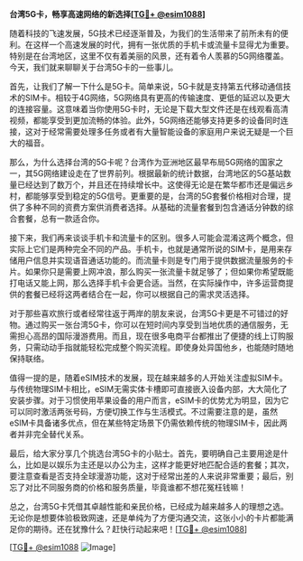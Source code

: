 **台湾5G卡，畅享高速网络的新选择[[TG💪+ @esim1088](https://t.me/s/esim1088)]**

随着科技的飞速发展，5G技术已经逐渐普及，为我们的生活带来了前所未有的便利。在这样一个高速发展的时代，拥有一张优质的手机卡或流量卡显得尤为重要。特别是在台湾地区，这里不仅有着美丽的风景，还有着令人羡慕的5G网络覆盖。今天，我们就来聊聊关于台湾5G卡的一些事儿。

首先，让我们了解一下什么是5G卡。简单来说，5G卡就是支持第五代移动通信技术的SIM卡。相较于4G网络，5G网络具有更高的传输速度、更低的延迟以及更大的连接容量。这意味着当你使用5G卡时，无论是下载大型文件还是在线观看高清视频，都能享受到更加流畅的体验。此外，5G网络还能够支持更多的设备同时连接，这对于经常需要处理多任务或者有大量智能设备的家庭用户来说无疑是一个巨大的福音。

那么，为什么选择台湾的5G卡呢？台湾作为亚洲地区最早布局5G网络的国家之一，其5G网络建设走在了世界前列。根据最新的统计数据，台湾地区的5G基站数量已经达到了数万个，并且还在持续增长中。这使得无论是在繁华都市还是偏远乡村，都能够享受到稳定的5G信号。更重要的是，台湾的5G套餐价格相对合理，提供了多种不同的资费方案供消费者选择。从基础的流量套餐到包含通话分钟数的综合套餐，总有一款适合你。

接下来，我们再来谈谈手机卡和流量卡的区别。很多人可能会混淆这两个概念，但实际上它们是两种完全不同的产品。手机卡，也就是通常所说的SIM卡，是用来存储用户信息并实现语音通话功能的。而流量卡则是专门用于提供数据流量服务的卡片。如果你只是需要上网冲浪，那么购买一张流量卡就足够了；但如果你希望既能打电话又能上网，那么选择手机卡会更合适。当然，在实际操作中，许多运营商提供的套餐已经将这两者结合在一起，你可以根据自己的需求灵活选择。

对于那些喜欢旅行或者经常往返于两岸的朋友来说，台湾5G卡更是不可错过的好物。通过购买一张台湾5G卡，你可以在短时间内享受到当地优质的通信服务，无需担心高昂的国际漫游费用。而且，现在很多电商平台都推出了便捷的线上订购服务，只需动动手指就能轻松完成整个购买流程。即使身处异国他乡，也能随时随地保持联络。

值得一提的是，随着eSIM技术的发展，现在越来越多的人开始关注虚拟SIM卡。与传统物理SIM卡相比，eSIM无需实体卡槽即可直接嵌入设备内部，大大简化了安装步骤。对于习惯使用苹果设备的用户而言，eSIM卡的优势尤为明显，因为它可以同时激活两张号码，方便切换工作与生活模式。不过需要注意的是，虽然eSIM卡具备诸多优点，但在某些特定场景下仍需依赖传统的物理SIM卡，因此两者并非完全替代关系。

最后，给大家分享几个挑选台湾5G卡的小贴士。首先，要明确自己主要用途是什么，比如是以娱乐为主还是以办公为主，这样才能更好地匹配合适的套餐；其次，要注意查看是否支持全球漫游功能，这对于经常出差的人来说非常重要；最后，别忘了对比不同服务商的价格和服务质量，毕竟谁都不想花冤枉钱嘛！

总之，台湾5G卡凭借其卓越性能和亲民价格，已经成为越来越多人的理想之选。无论你是想要体验极致网速，还是单纯为了方便沟通交流，这张小小的卡片都能满足你的期待。还在犹豫什么？赶快行动起来吧！[[TG💪+ @esim1088](https://t.me/s/esim1088)]

[[TG💪+ @esim1088](https://t.me/s/esim1088) ![Image](https://i.postimg.cc/4NQfJmqS/Snipaste-2025-05-13-00-14-12.png)]